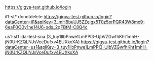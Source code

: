 https://gigya-test.github.io/login

il1-st* donotdelete
https://gigya-test.github.io/login?dataCenter=il1&apiKey=3_mH8buUJ5ZZeigx5T0z5orPQR43W8mx9-6eaF0O0y1ne14U6-ods_2qFBtM-C8Q4c

us1-st1 ida-test-soa (3_tuy1llbPnwe1LmPPl3-UjbVZGwfhKht1mhH-jN0UrKZQLNJsVceDufxv4EUXkoXA)
https://gigya-test.github.io/login?dataCenter=us1&apiKey=3_tuy1llbPnwe1LmPPl3-UjbVZGwfhKht1mhH-jN0UrKZQLNJsVceDufxv4EUXkoXA
